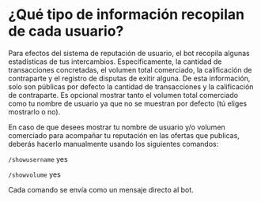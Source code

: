 # ¿Qué tipo de información recopilan de cada usuario?

Para efectos del sistema de reputación de usuario, el bot recopila algunas estadísticas de tus intercambios. Específicamente, la cantidad de transacciones concretadas, el volumen total comerciado, la calificación de contraparte y el registro de disputas de exitir alguna. De esta información, solo son públicas por defecto la cantidad de transacciones y la calificación de contraparte. Es opcional mostrar tanto el volumen total comerciado como tu nombre de usuario ya que no se muestran por defecto (tú eliges mostrarlo o no).

En caso de que desees mostrar tu nombre de usuario y/o volumen comerciado para acompañar tu reputación en las ofertas que publicas, deberás hacerlo manualmente usando los siguientes comandos:

`/showusername` yes

`/showvolume` yes

Cada comando se envía como un mensaje directo al bot.

